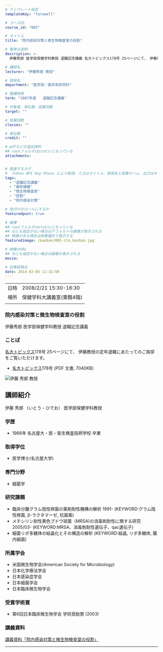 ```yaml
---
# テンプレート指定
templateKey: "farewell"

# コースID
course_id: "085"

# タイトル
title: "院内感染対策と微生物検査室の役割"

# 簡単な説明
description: >-
  伊藤秀郎 医学部保健学科教授 退職記念講義 名大トピックス178号 25ページにて、 伊藤教授の定年退職にあたってのご挨拶をご覧いただけます。   * 名大 ....

# 講師名
lecturer: "伊藤秀郎 教授"

# 部局名
department: "医学部／医学系研究科"

# 開講時限
term: "2007年度	退職記念講義"

# 対象者、単位数、授業回数
target: ""

# 授業回数
classes: ""

# 単位数
credit: ""

# pdfなどの追加資料
## rootフォルダはstaticになっている
attachments:


# 関連するタグ
# （Yahoo API Key-Phase により取得。入力はタイトル、部局名と授業ホーム、出力はキーフレーズ（tags））
tags:
  - "退職記念講義"
  - "最終講義"
  - "微生物検査室"
  - "役割"
  - "院内感染対策"

# 色付けのロールにするか
featuredpost: true

# 画像
## rootフォルダはstaticになっている
## なにも指定がない場合はデフォルトの画像が表示される
## 映像がある場合は映像優先で表示する
featuredimage: /kanban/085-ito_kanban.jpg

# 映像のURL
## なにも指定がない場合は画像が表示される
movie: 

# 記事投稿日
date: 2014-02-05 11:31:50
---
```


|   |   |
|---|---|
| 日時 | 2008/2/21  15:30-16:30 |
| 場所 | 保健学科大講義室(東館4階) |
|   |   |


### 院内感染対策と微生物検査室の役割

伊藤秀郎 医学部保健学科教授 退職記念講義

### ことば

[名大トピックス](http://www.nagoya-u.ac.jp/about-nu/public-relations/publication/topics-archive.html)178号 25ページにて、 伊藤教授の定年退職にあたってのご挨拶をご覧いただけます。

* <a href="http://www.nagoya-u.ac.jp/about-nu/public-relations/publication/upload_images/no178.pdf" target="_blank">[名大トピックス](http://www.nagoya-u.ac.jp/about-nu/public-relations/publication/topics-archive.html)178号</a> (PDF 文書, 7040KB)



![伊藤 秀郎 教授](https://ocw.nagoya-u.jp/files/85/ito_kao.jpg) 
## 講師紹介

伊藤 秀郎 （いとう・ひでお） 医学部保健学科教授

### 学歴

* 1966年 名古屋大・医・衛生検査技師学校 卒業

### 取得学位

* 医学博士(名古屋大学)

### 専門分野

* 細菌学

### 研究課題

* 臨床分離グラム陰性桿菌の薬剤耐性機構の解析 1991- (KEYWORD:グラム陰性桿菌, β-ラクタマーゼ, 抗菌薬)
* メチシリン耐性黄色ブドウ球菌（MRSA)の消毒剤耐性に関する研究 2005/03- (KEYWORD:MRSA、消毒剤耐性遺伝子、qac遺伝子)
* 細菌リポ多糖体の結晶化とその構造の解析 (KEYWORD:結晶, リポ多糖体, 腸内細菌)

### 所属学会

* 米国微生物学会(American Society for Microbiology)
* 日本化学療法学会
* 日本感染症学会
* 日本細菌学会
* 日本臨床微生物学会

### 受賞学術賞

* 第6回日本臨床微生物学会 学術奨励賞 (2003)


### 講義資料

[講義資料「院内感染対策と微生物検査室の役割」](https://ocw.nagoya-u.jp/files/85/ito_lect.pdf) 

-----